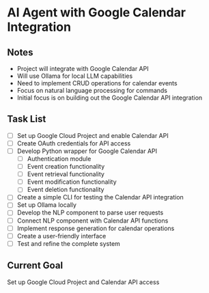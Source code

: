 # AI Agent with Google Calendar Integration

## Notes
- Project will integrate with Google Calendar API
- Will use Ollama for local LLM capabilities
- Need to implement CRUD operations for calendar events
- Focus on natural language processing for commands
- Initial focus is on building out the Google Calendar API integration

## Task List
- [ ] Set up Google Cloud Project and enable Calendar API
- [ ] Create OAuth credentials for API access
- [ ] Develop Python wrapper for Google Calendar API
  - [ ] Authentication module
  - [ ] Event creation functionality
  - [ ] Event retrieval functionality
  - [ ] Event modification functionality
  - [ ] Event deletion functionality
- [ ] Create a simple CLI for testing the Calendar API integration
- [ ] Set up Ollama locally
- [ ] Develop the NLP component to parse user requests
- [ ] Connect NLP component with Calendar API functions
- [ ] Implement response generation for calendar operations
- [ ] Create a user-friendly interface
- [ ] Test and refine the complete system

## Current Goal
Set up Google Cloud Project and Calendar API access